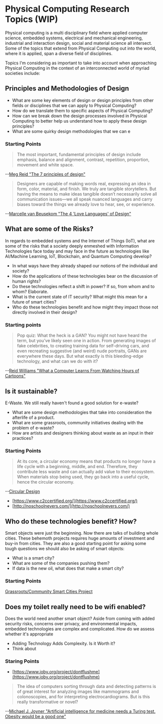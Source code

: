 # Physical Computing Research Topics (WIP)

Physical computing is a multi disciplinary field where applied computer science, embedded systems, electrical and mechanical engineering, industrial and interaction design, social and material science all intersect. Some of the topics that extend from Physical Computing out into the world, where it is applied, span a diverse field of disciplines.

Topics I'm considering as important to take into account when approaching Physical Computing in the context of an interconnected world of myriad societies include:

## Principles and Methodologies of Design 

* What are some key elements of design or design principles from other fields or disciplines that we can apply to Physical Computing?
* How do we translate them to specific aspects of Physical Computing?
* How can we break down the design processes involved in Physical Computing to better help us understand how to apply these design principles?
* What are some quirky design methodologies that we can e

### Starting Points

>The most important, fundamental principles of design include emphasis, balance and alignment, contrast, repetition, proportion, movement and white space.

--[Meg Reid "The 7 principles of design"](https://99designs.com/blog/tips/principles-of-design/)

>Designers are capable of making words real, expressing an idea in form, color, material, and finish. We truly are tangible storytellers. But having the means to make ideas tangible doesn’t necessarily solve all communication issues—we all speak nuanced languages and carry biases toward the things we already love to hear, see, or experience.

--[Marcelle van Beusekom "The 4 'Love Languages' of Design"](https://www.ideo.com/blog/the-4-love-languages-of-design)

## What are some of the Risks?

In regards to embedded systems and the Internet of Things (IoT), what are some of the risks that a society deeply enmeshed with Information Technologies face today and may face in the future as technologies like AI/Machine Learning, IoT, Blockchain, and Quantum Computing develop?

* In what ways have they already shaped our notions of the individual and society?
* How do the applications of these technologies bear on the discussion of human rights?
* Do these technologies reflect a shift in power? If so, from whom and to whom? Elaborate.
* What is the current state of IT security? What might this mean for a future of smart cities?
* Who do these technologies benefit and how might they impact those not directly involved in their design?

### Starting points

>Pop quiz: What the heck is a GAN? You might not have heard the term, but you’ve likely seen one in action. From generating images of fake celebrities, to creating training data for self-driving cars, and even recreating suggestive (and weird) nude portraits, GANs are everywhere these days. But what exactly is this bleeding-edge technology, and what can we do with it?

--[Reid Williams "What a Computer Learns From Watching Hours of Cartoons"](https://www.ideo.com/blog/what-a-computer-learns-from-watching-hours-of-cartoons)

## Is it sustainable?

E-Waste. We still really haven't found a good solution for e-waste?

* What are some design methodologies that take into consideration the afterlife of a product.
* What are some grassroots, community initiatives dealing with the problem of e-waste?
* How are artists and designers thinking about waste as an input in their practices?

### Starting Points

>At its core, a circular economy means that products no longer have a life cycle with a beginning, middle, and end. Therefore, they contribute less waste and can actually add value to their ecosystem. When materials stop being used, they go back into a useful cycle, hence the circular economy.

--[Circular Design](https://www.circulardesignguide.com/)

* [https://www.c2ccertified.org/](https://www.c2ccertified.org/)
* [http://noschoolnevers.com/](http://noschoolnevers.com/)

## Who do these technologies benefit? How?

Smart objects were just the beginning. Now there are talks of building whole cities. These behemoth projects requires huge amounts of investment and buy-in from cities. They are also a good starting point for asking some tough questions we should also be asking of smart objects:

* What is a smart city?
* What are some of the companies pushing them?
* If data is the new oil, what does that make a smart city?

### Starting Points

[Grassroots/Community Smart Cities Project](https://www.designindaba.com/articles/creative-work/architect-s%C3%A9nam%C3%A9-koffi-agbodjinou-building-african-smart-cities)

## Does my toilet really need to be wifi enabled?

Does the world need another smart object? Aside from coming with added security risks, concerns over privacy, and environmental impacts, embedded technologies are complex and complicated. How do we assess whether it's appropriate 

* Adding Technology Adds Complexity. Is it Worth it?
* Think about 

### Staring Points

* [https://www.ioby.org/project/dontflushme](https://www.ioby.org/project/dontflushme)

>The idea of computers sorting through data and detecting patterns is of great interest for analyzing images like mammograms and colonoscopies, and for interpreting electrocardiograms. But is this really transformative or novel?

--[Michael J. Joyner "Artificial intelligence for medicine needs a Turing test. Obesity would be a good one"](https://www.statnews.com/2019/08/28/artificial-intelligence-medicine-turing-test-obesity/)